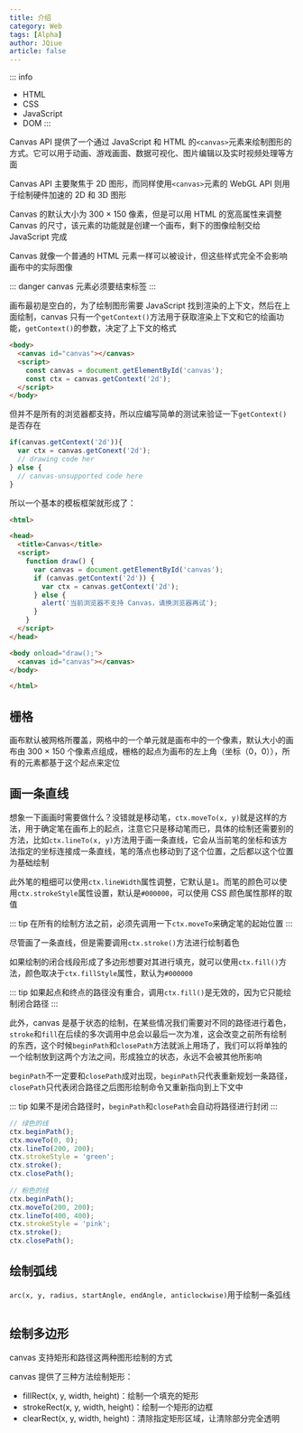 ```yaml
---
title: 介绍
category: Web
tags: [Alpha]
author: JQiue
article: false
---
```


::: info

+ HTML
+ CSS
+ JavaScript
+ DOM
:::

Canvas API 提供了一个通过 JavaScript 和 HTML 的`<canvas>`元素来绘制图形的方式。它可以用于动画、游戏画面、数据可视化、图片编辑以及实时视频处理等方面

Canvas API 主要聚焦于 2D 图形，而同样使用`<canvas>`元素的 WebGL API 则用于绘制硬件加速的 2D 和 3D 图形

Canvas 的默认大小为 300 × 150 像素，但是可以用 HTML 的宽高属性来调整 Canvas 的尺寸，该元素的功能就是创建一个画布，剩下的图像绘制交给 JavaScript 完成

Canvas 就像一个普通的 HTML 元素一样可以被设计，但这些样式完全不会影响画布中的实际图像

::: danger
canvas 元素必须要结束标签
:::

画布最初是空白的，为了绘制图形需要 JavaScript 找到渲染的上下文，然后在上面绘制，canvas 只有一个`getContext()`方法用于获取渲染上下文和它的绘画功能，`getContext()`的参数，决定了上下文的格式

```html
<body>
  <canvas id="canvas"></canvas>
  <script>
    const canvas = document.getElementById('canvas');
    const ctx = canvas.getContext('2d');
  </script>
</body>
```

但并不是所有的浏览器都支持，所以应编写简单的测试来验证一下`getContext()`是否存在

```js
if(canvas.getContext('2d')){
  var ctx = canvas.getConext('2d');
  // drawing code her
} else {
  // canvas-unsupported code here
}
```

所以一个基本的模板框架就形成了：

```html
<html>

<head>
  <title>Canvas</title>
  <script>
    function draw() {
      var canvas = document.getElementById('canvas');
      if (canvas.getContext('2d')) {
        var ctx = canvas.getContext('2d');
      } else {
        alert('当前浏览器不支持 Canvas，请换浏览器再试');
      }
    }
  </script>
</head>

<body onload="draw();">
  <canvas id="canvas"></canvas>
</body>

</html>
```

## 栅格

画布默认被网格所覆盖，网格中的一个单元就是画布中的一个像素，默认大小的画布由 300 × 150 个像素点组成，栅格的起点为画布的左上角（坐标（0，0）），所有的元素都基于这个起点来定位

## 画一条直线

想象一下画画时需要做什么？没错就是移动笔，`ctx.moveTo(x, y)`就是这样的方法，用于确定笔在画布上的起点，注意它只是移动笔而已，具体的绘制还需要别的方法，比如`ctx.lineTo(x, y)`方法用于画一条直线，它会从当前笔的坐标和该方法指定的坐标连接成一条直线，笔的落点也移动到了这个位置，之后都以这个位置为基础绘制

此外笔的粗细可以使用`ctx.lineWidth`属性调整，它默认是`1`。而笔的颜色可以使用`ctx.strokeStyle`属性设置，默认是`#000000`，可以使用 CSS 颜色属性那样的取值

::: tip
在所有的绘制方法之前，必须先调用一下`ctx.moveTo`来确定笔的起始位置
:::

尽管画了一条直线，但是需要调用`ctx.stroke()`方法进行绘制着色

如果绘制的闭合线段形成了多边形想要对其进行填充，就可以使用`ctx.fill()`方法，颜色取决于`ctx.fillStyle`属性，默认为`#000000`

::: tip
如果起点和终点的路径没有重合，调用`ctx.fill()`是无效的，因为它只能绘制闭合路径
:::

此外，canvas 是基于状态的绘制，在某些情况我们需要对不同的路径进行着色，`stroke`和`fill`在后续的多次调用中总会以最后一次为准，这会改变之前所有绘制的东西，这个时候`beginPath`和`closePath`方法就派上用场了，我们可以将单独的一个绘制放到这两个方法之间，形成独立的状态，永远不会被其他所影响

`beginPath`不一定要和`closePath`成对出现，`beginPath`只代表重新规划一条路径，`closePath`只代表闭合路径之后图形绘制命令又重新指向到上下文中

::: tip
如果不是闭合路径时，`beginPath`和`closePath`会自动将路径进行封闭
:::

```js
// 绿色的线
ctx.beginPath();
ctx.moveTo(0, 0);
ctx.lineTo(200, 200);
ctx.strokeStyle = 'green';
ctx.stroke();
ctx.closePath();
        
// 粉色的线
ctx.beginPath();
ctx.moveTo(200, 200);
ctx.lineTo(400, 400);
ctx.strokeStyle = 'pink';
ctx.stroke();
ctx.closePath();
```

## 绘制弧线

`arc(x, y, radius, startAngle, endAngle, anticlockwise)`用于绘制一条弧线

```js
```

## 绘制多边形

canvas 支持矩形和路径这两种图形绘制的方式

canvas 提供了三种方法绘制矩形：

+ fillRect(x, y, width, height)：绘制一个填充的矩形
+ strokeRect(x, y, width, height)：绘制一个矩形的边框
+ clearRect(x, y, width, height)：清除指定矩形区域，让清除部分完全透明
